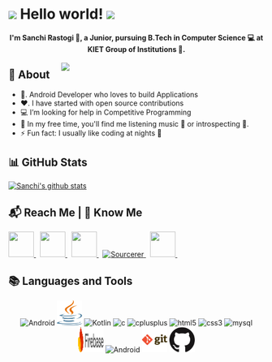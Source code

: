 # <img src="https://github.com/TheDudeThatCode/TheDudeThatCode/blob/master/Assets/Hi.gif" width="29px"> Hello world!&nbsp;<img src="https://github.com/TheDudeThatCode/TheDudeThatCode/blob/master/Assets/Earth.gif" width="24px">    
#### <p align="center">I'm Sanchi Rastogi 👧, a Junior, pursuing B.Tech in Computer Science 💻 at KIET Group of Institutions 🏫.</p>

<img align="right"  src="https://github.com/sanchi0204/sanchi0204/blob/master/Picture1.png" width="400px" />

## 🧐 About
- 📱. Android Developer who loves to build Applications 
- ❤️. I have started with open source contributions 
- 💻 I’m looking for help in Competitive Programming
- 🎨 In my free time, you'll find me listening music 🎵 or introspecting 💭.
- ⚡ Fun fact: I usually like coding at nights 🌙 

## 📊 GitHub Stats
[![Sanchi's github stats](https://github-readme-stats.vercel.app/api?username=sanchi0204&show_icons=true&count_private=true&hide=stars)](https://github.com/sanchi0204?tab=repositories)

## 📬 Reach Me | 💬 Know Me
<a href="https://twitter.com/SanchiRastogi1"> 
         <img  src="https://github.com/sanchi0204/sanchi0204/blob/master/icons8-twitter-48.png" width="50" height="50"/>
</a>&nbsp 
   <a href="https://www.linkedin.com/in/sanchirastogi/">
    <img src="https://github.com/sanchi0204/sanchi0204/blob/master/icons8-linkedin-48.png" width="50" height="50"/>
  </a>&nbsp
   <a href="mailto:sanchirastogi02@gmail.com"">
    <img src="https://github.com/sanchi0204/sanchi0204/blob/master/icons8-gmail-48.png" width="50" height="50"/> 
  </a>&nbsp        
  <a href="https://sourcerer.io/sanchi0204">
    <img src=https://user-images.githubusercontent.com/20287615/34189346-d426d4c2-e4ef-11e7-9da4-cc76a1ed111d.png alt="Sourcerer" width="40" height="40"/>
  </a>&nbsp
           <a href="https://linktr.ee/Sanchi_Rastogi">
    <img src="https://github.com/sanchi0204/sanchi0204/blob/master/icons8-linktree-48.png" width="50" height="50"/>
  </a>&nbsp

## 📚 Languages and Tools

<p align="center"><img src="https://raw.githubusercontent.com/gilbarbara/logos/master/logos/android-icon.svg" alt="Android" width="50" height="50"/> <img src="https://raw.githubusercontent.com/gilbarbara/logos/master/logos/java.svg" alt="Java" width="50" height="50"/> <img src="https://raw.githubusercontent.com/gilbarbara/logos/master/logos/kotlin.svg" alt="Kotlin" width="50" height="50"/>  <img src="https://devicons.github.io/devicon/devicon.git/icons/c/c-original.svg" alt="c" width="50" height="50"/> <img src="https://devicons.github.io/devicon/devicon.git/icons/cplusplus/cplusplus-original.svg" alt="cplusplus" width="50" height="50"/> <img src="https://devicons.github.io/devicon/devicon.git/icons/html5/html5-original-wordmark.svg" alt="html5" width="50" height="50"/> <img src="https://devicons.github.io/devicon/devicon.git/icons/css3/css3-original-wordmark.svg" alt="css3" width="50" height="50"/> <img src="https://devicons.github.io/devicon/devicon.git/icons/mysql/mysql-original-wordmark.svg" alt="mysql" width="50" height="50"/> <img src="https://raw.githubusercontent.com/gilbarbara/logos/master/logos/firebase.svg" alt="Firebase" width="50" height="50"/> <img src="https://raw.githubusercontent.com/gilbarbara/logos/master/logos/figma.svg" alt="Android" width="50" height="50"/> <img src="https://raw.githubusercontent.com/github/explore/80688e429a7d4ef2fca1e82350fe8e3517d3494d/topics/git/git.png" alt="Firebase" width="50" height="50"/> <img src="https://raw.githubusercontent.com/github/explore/78df643247d429f6cc873026c0622819ad797942/topics/github/github.png" alt="Android" width="50" height="50"/></p>




